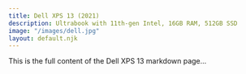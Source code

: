 ```yaml
---
title: Dell XPS 13 (2021)
description: Ultrabook with 11th-gen Intel, 16GB RAM, 512GB SSD
image: "/images/dell.jpg"
layout: default.njk
---
```


This is the full content of the Dell XPS 13 markdown page...

